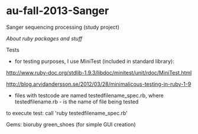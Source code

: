 au-fall-2013-Sanger
===================

Sanger sequencing processing (study project)

_About ruby packages and stuff_

Tests
- for testing purposes, I use MiniTest (included in standard library): 

http://www.ruby-doc.org/stdlib-1.9.3/libdoc/minitest/unit/rdoc/MiniTest.html

http://blog.arvidandersson.se/2012/03/28/minimalicous-testing-in-ruby-1-9

- files with testcode are named testedfilename_spec.rb, where testedfilename.rb - is the name of file being tested

to execute test: call 'ruby testedfilename_spec.rb'

Gems:
bioruby
green_shoes (for simple GUI creation)